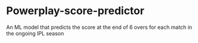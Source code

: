 # Powerplay-score-predictor
An ML model that predicts the score at the end of 6 overs for each match in the ongoing IPL season

